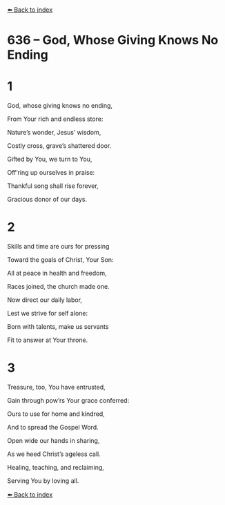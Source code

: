 [⬅️ Back to index](../README.md)

# 636 – God, Whose Giving Knows No Ending





# 1

God, whose giving knows no ending,

From Your rich and endless store:

Nature’s wonder, Jesus’ wisdom,

Costly cross, grave’s shattered door.

Gifted by You, we turn to You,

Off’ring up ourselves in praise:

Thankful song shall rise forever,

Gracious donor of our days.



# 2

Skills and time are ours for pressing

Toward the goals of Christ, Your Son:

All at peace in health and freedom,

Races joined, the church made one.

Now direct our daily labor,

Lest we strive for self alone:

Born with talents, make us servants

Fit to answer at Your throne.



# 3

Treasure, too, You have entrusted,

Gain through pow’rs Your grace conferred:

Ours to use for home and kindred,

And to spread the Gospel Word.

Open wide our hands in sharing,

As we heed Christ’s ageless call.

Healing, teaching, and reclaiming,

Serving You by loving all.

[⬅️ Back to index](../README.md)
